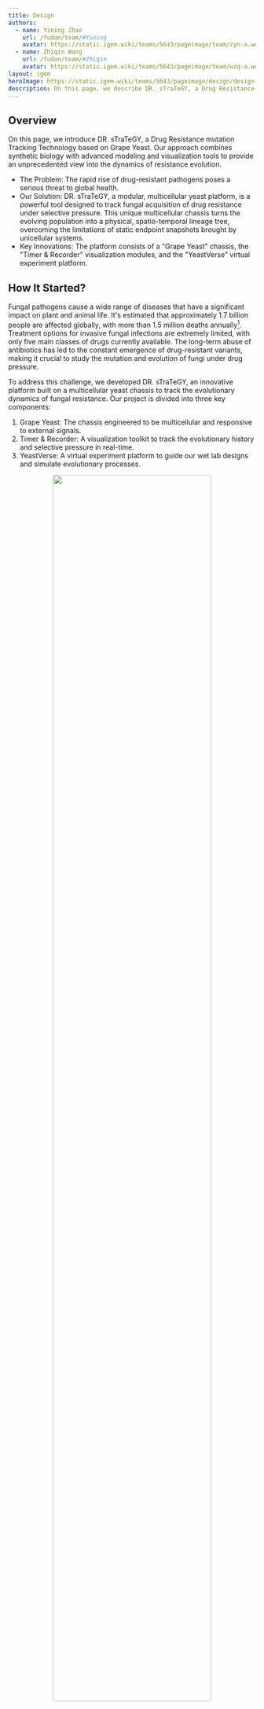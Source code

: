 ```yaml
---
title: Design
authors:
  - name: Yining Zhao
    url: /fudan/team/#Yining
    avatar: https://static.igem.wiki/teams/5643/pageimage/team/zyn-a.webp
  - name: Zhiqin Wang
    url: /fudan/team/#Zhiqin
    avatar: https://static.igem.wiki/teams/5643/pageimage/team/wzq-a.webp
layout: igem
heroImage: https://static.igem.wiki/teams/5643/pageimage/design/design-headmap.webp
description: On this page, we describe DR. sTraTeGY, a Drug Resistance mutation Tracking Technology based on Grape Yeast.
---
```


<script setup>
import ChromosomeVisualization from '../.vitepress/components/ChromosomeVisualization.vue'
</script>

## Overview

On this page, we introduce DR. sTraTeGY, a Drug Resistance mutation Tracking Technology based on Grape Yeast. Our approach combines synthetic biology with advanced modeling and visualization tools to provide an unprecedented view into the dynamics of resistance evolution.

- The Problem: The rapid rise of drug-resistant pathogens poses a serious threat to global health.
- Our Solution: DR. sTraTeGY, a modular, multicellular yeast platform, is a powerful tool designed to track fungal acquisition of drug resistance under selective pressure. This unique multicellular chassis turns the evolving population into a physical, spatio-temporal lineage tree, overcoming the limitations of static endpoint snapshots brought by unicellular systems.
- Key Innovations: The platform consists of a "Grape Yeast" chassis, the "Timer &amp; Recorder" visualization modules, and the "YeastVerse" virtual experiment platform.

## How It Started?

Fungal pathogens cause a wide range of diseases that have a significant impact on plant and animal life. It's estimated that approximately 1.7 billion people are affected globally, with more than 1.5 million deaths annually[^1]. Treatment options for invasive fungal infections are extremely limited, with only five main classes of drugs currently available. The long-term abuse of antibiotics has led to the constant emergence of drug-resistant variants, making it crucial to study the mutation and evolution of fungi under drug pressure.

To address this challenge, we developed DR. sTraTeGY, an innovative platform built on a multicellular yeast chassis to track the evolutionary dynamics of fungal resistance. Our project is divided into three key components:

1. Grape Yeast: The chassis engineered to be multicellular and responsive to external signals.
2. Timer &amp; Recorder: A visualization toolkit to track the evolutionary history and selective pressure in real-time.
3. YeastVerse: A virtual experiment platform to guide our wet lab designs and simulate evolutionary processes.

<div style="text-align: center;" id="fig1">
    <img src="https://static.igem.wiki/teams/5643/pageimage/design/fig1-dr-strategy.webp" style="width:80%">
    <div>
        <span style="color:gray">Figure 1. DR. sTraTeGY overview</span>
        <br><br>
    </div>
</div>



## Constructing the Grape Yeast

### What is the Grape Yeast

To study fungal evolution, we focused on *Saccharomyces cerevisiae*, a classic model organism for eukaryotes and a widely used chassis in synthetic biology. It offers significant advantages, including a fully sequenced genome, mature genetic tools[^2], and a non-pathogenic nature with conserved resistance mechanisms[^3].  However, traditional methods that based on unicellular yeast like bulk sequencing provide only a static endpoint snapshot of evolving populations, making it challenging to capture low-frequency mutations or the real-time emergence of complex traits[^4].

To overcome this, we designed the Grape Yeast—a new modular chassis based on a multicellular yeast system[^5]. The multicellular structure of the Grape Yeast is what differentiates DR. sTraTeGY from traditional methods. While unicellular models provide only a static endpoint snapshot of evolving populations, the Grape Yeast cluster, when combined with our visualization modules, functions as a spatio-temporal lineage recorder. The physical linkage between mother and daughter cells allows us to observe a tree of resistance evolution in a single cluster, where the [Timer](#timer-tracking-cell-lineage) tracks cell lineage and the [Recorder](#recorder) logs selective pressure at different points in that lineage. This provides an unprecedented, real-time view into the dynamics of resistance evolution that low-frequency mutations or complex traits would mask in a conventional bulk culture.

We engineered this chassis through a simple four-module approach that allows us to achieve key functions: multicellularity development, external signal response, cluster size control, and individual diversity control.  In essence, these designs provide synthetic biology with a new chassis organism. Unlike conventional unicellular chassis that act mainly as simple cell factories, the multicellular Grape Yeast presents an efficient, controllable, and scalable engineered biological system. It functions more like an organized multicellular body—with spatial structure and division of labor among cells—similar to the natural paradigms of plants, animals, fungi, and algae. This highlights its potential not only as a production platform but also as a foundational model for exploring multicellular engineering.

<div style="text-align: center;" id="fig2">
    <img src="https://static.igem.wiki/teams/5643/pageimage/design/figure2-grapeyeast.webp" style="width:80%">
    <div>
        <span style="color:gray">Figure 2. Constructing the Grape Yeast</span>
        <br><br>
    </div>
</div>




### Module 1—Multicellularity Development

#### Inspiration and Mechanistic Basis

The earliest description of multicellularity in yeast was reported by Ratcliff et al.[^24], which served as the primary inspiration for our project. In that seminal study, Saccharomyces cerevisiae (strain Y55) was subjected to gravity-based selection, favoring cells with a rapid sedimentation phenotype. Multicellular aggregates were observed after just 60 transfers.

Subsequent reports have revealed a strong correlation between this emergent multicellularity and the loss-of-function of the ACE2 gene. Furthermore, during the process of directed evolution, it was consistently observed that diploid yeast rapidly evolve to become tetraploid.

To ensure the stability of the introduced genes in our chassis, we decided to integrate the modules into the genome. However, given the time constraints and the fact that *S. cerevisiae* naturally exhibits highly efficient homologous recombination, we strategically chose to rely on this endogenous mechanism instead of introducing the additional CRISPR-Cas9 system(which might cause safety problems) this year. This approach was adapted from the yeast modular DNA assembly methods described by Lee et al. [^6] and Shaw et al. [^7].

#### *ACE2* Deletion

To validate the feasibility of a multifunctional multicellular chassis, we first used homologous recombination to knock out the  *ACE2* gene in the Y55 strain (a unicellular yeast).

*ACE2* encodes a transcription factor that, when disrupted, prevents mother-daughter cell separation after budding[^8], leading to the formation of a multicellular yeast system. 

We confirmed the successful knockout by observing the formation of multicellular clusters, clearly visualized through cell wall staining under a microscope.


### Module2— External Signal Response

Endogenous signaling pathway play central roles in regulating efflux pumps, cell wall remodeling, and stress responses, thereby fundamentally shaping fungal drug resistance[^10]. This underscores the critical importance of external signal perception and membrane context in fungal biology. Building on this understanding, we introduced two key modifications into the Grape Yeast chassis: 

(1) the HsDOR-PRP signaling pathway: The HsDOR-PRP system endows the chassis with the ability to respond to specific external chemical signals.

(2) Membrane Re-engineering: The substitution of native ergosterol with cholesterol. This modification not only facilitates the proper function of human GPCRs but also mimics a drug-resistant fungal membrane phenotype, enhancing its comparability with mammalian cells.

Collectively, these two modules transform the Grape Yeast into more than a synthetic biology system—it emerges as a novel multicellular chassis with high value for drug resistance studies and cross-species translatability.


#### 1) Rewiring the Pheromone Response: HsDOR Integration

Sensing and responding to environmental cues is essential for fungal adaptation and for enabling advanced synthetic regulation. In this module, we extended the native signal transduction network to create a versatile interface that the community can later use to detect signals from other organisms or the environment. Given that G-protein coupled receptors (GPCRs) are among the most frequent drug targets in humans, they are particularly physiologically relevant targets for synthetic biology.

Based on previous studies (Bean et al., 2022)[^11], we engineered yeast to activate to their native pheromone response pathway (PRP) via a heterologous GPCR, thereby triggering a MAPK signaling cascade and enhancing the expression of Ste12-regulated genes(Figure 3).

While a complete modification of the GPCR system would ideally require the knockout of a series of genes such as Ste2 to restrict native GPCR expression, due to the time constraints of the iGEM competition, we focused on the most critical modifications: We replaced *ACE2* with the human &delta; opioid receptor (*HsDOR*, BBa_256S6J1M) and coupled it to the PRP via a Gpa1 chimera(BBa_254K9906) in which five key residues were replaced with those from Gi&alpha; to ensure functional heterologous coupling.

<div style="text-align: center;" id="fig3">
    <img src="https://static.igem.wiki/teams/5643/pageimage/design/gpcr1007.webp" style="width:80%">
    <div>
        <span style="color:gray">Figure 3. Mechanism of external signal response.We rewired the yeast pheromone response pathway by replacing ACE2 with human δ opioid receptor (HsDOR) and coupling it via a Gpa1–Giα3 chimera, enabling MAPK activation and validated by the agonist SNC80</span>
        <br><br>
    </div>
</div>

We validated this pathway using the small molecule agonist SNC80 [^11].The system activates the MAPK cascade and the STE12 transcription factor to regulate downstream genes. To confirm this, we quantified FUS3 and STE2 expression by qPCR[^25] (Table 1), as both are well-known Ste12 targets that indicate pathway activation.


<div style="text-align: center;">
        <span style="color:gray">Table 1. Primers used for the qPCR validation</span>
        <br>
</div>

| Gene/Reference Gene | Forward Primer (5’&rarr;3’)   | Reverse Primer (5’&rarr;3’)   |
| ------------------- | ------------------------ | ------------------------ |
| FUS3                | 5-GAGCTAATGCAGACAGATTTA    | 5-CACTTTCACTGCTCTCAAG      |
| STE2                | 5-CCTTCTTGTGGCTTCTATTG     | 5-CGTCAGCATCAAACCTATC      |
| 5S                  | 5-GTTGCGGCCATATCTACCAGAAAG | 5-CGTATGGTCACCCACTACACTACT |


#### 2)Yeast Membrane Engineering

The ergosterol biosynthesis pathway is crucial, with *ERG6* and *ERG5* defining membrane sterol composition and influencing the expression and functionality of heterologously expressed human GPCRs. Crucially, elevated ergosterol levels disrupt the proper integration and function of GPCRs in the yeast membrane. Consequently, deleting *ERG5/6* and redirecting sterol flux toward cholesterol significantly enhances receptor efficiency[^11]. 

To leverage this for our application, we deleted *ERG5/6* and added TDH3p-driven zebrafish genes (*DHCR7/24*:BBa_25RCU5CB and BBa_25FOVO4C) through homologous recombination. This modification blocks ergosterol production and redirects zymosterol to cholesterol, which is necessary for the human receptor to function properly[^11]. We confirmed this modification using cholesterol staining.

Furthermore, the resulting reduced ergosterol content mimics a phenotype associated with antifungal drug resistance[^12], offering a platform to investigate the impact of membrane composition on drug sensitivity and to identify non-ergosterol-related targets.



### Module 3—Controlling Individual Diversity

Genomic instability can cause fungi to acquire multiple drug resistances in a short period. For example, changes in chromosome ploidy (e.g. from diploid to haploid) can result in the loss of sensitive genes, contributing to multi-drug resistance[^14]. Similarly, chromosome duplication can result in the upregulation of resistance-related genes[^26]. These findings suggest a strong correlation between ploidy and drug resistance.

To simulate this phenomenon, we introduced two strategies to control chromosomal ploidy.

First, we introduced the meiosis-inducing gene IME1(BBa_250R9OVR) under the control of a pTet2 promoter or pCUP1 promoter. Ime1 is an essential transcriptional activator for meiosis-specific gene expression. By interacting with other transcription factors, it activates genes involved in the meiotic process[^15]. We verified this module through cell size analysis and PI staining observed under a microscope.



<div style="text-align: center;" id="fig4">
    <img src="https://static.igem.wiki/teams/5643/pageimage/design/fig-ime1-compressed.webp" style="width:80%">
    <div>
        <span style="color:gray">Figure 4. Use Ime1 to control individual diversity</span>
        <br><br>
    </div>
</div>

Previous research has shown that during gravity-based selection, the Y55 (*ACE2* &Delta;) strain undergoes a ploidy shift from diploid (2x) to tetraploid (4x)[^9]. To mimic the liquid environment where drug resistance evolves in vivo, we further investigated the ploidy stability of the tetraploid Y55 strain during gravity-based passaging under G418 selection pressure. To isolate the specific effects of the antibiotic, we also performed comparative passaging experiments under both selective (G418) and non-selective (G418-free) conditions.


### Module 4—Controlling Cluster Size

To enhance controllability and safety, we introduced *BAX*(BBa_K5441013), an apoptosis-inducing protein, under the control of a pTet2 promoter or a pCUP1 promoter.

Bax is a pro-apoptotic member of the Bcl-2 protein family. When expressed in *S. cerevisiae*, it induces cell apoptosis via a mitochondria-mediated pathway[^13]. 
 
This mechanism allows us to control the size of our clusters and, when required, induce the apoptosis of the entire system. 

We verified the module's effectiveness by observing and analyzing the cluster size under a confocal microscope .

<div style="text-align: center;" id="fig5">
    <img src="https://static.igem.wiki/teams/5643/pageimage/design/fig-bax-compressed.webp" style="width:80%">
    <div>
        <span style="color:gray">Figure 5. Use BAX to control the cluter size</span>
        <br><br>
    </div>
</div>


## Visualize the Evolution: The Timer &amp; Recorder Extension

Our project features two simple yet powerful visualization modules designed to track evolutionary history and mutations. They can be directly integrated into the Grape Yeast chassis by replacing  *ACE2* or inserted at other desired locations.

### Timer: Tracking Cell Lineage

Microscopic observation alone cannot reveal the chronological relationship between two neighboring cells. To overcome this limitation, we developed the Timer module, which visually records a single cell's life cycle in real-time. 

The TU Timer (BBa_25AT6YR4) consists of an AI-optimized Ash1 promoter (Ash1 AIpro,BBa_25VHXKNL), a modified mCherry fluorescent protein(BBa_25TQG9WZ), the Ash1 3'UTR, and the ScENO1 terminator(BBa_K2753051).

The Timer matures in daughter cells based on model-guided selection of the Ash1 AIpro promoter (see [Model](/model/) page), and, together with the modified mCherry (see [Improved Part](/improve/) page), enables visualization of the cell life cycle.



<div style="text-align: center;" id="fig6">
    <img src="https://static.igem.wiki/teams/5643/pageimage/design/timer1008.avif" style="width:80%">
    <div>
        <span style="color:gray">Figure 6. Design of the Timer.The Timer module enables real-time visualization of a cell’s life cycle, shifting from blue to red fluorescence specifically in daughter cells after division.</span>
        <br><br>
    </div>
</div>





<h3 id="recorder">Recorder: Recording Selective Pressure</h3>

#### 1) Building the Recorder

To intuitively record the pressure at different chromosomal loci during evolution, we developed the Recorder module. It contains a promoter designed to record mutations and a reporter fluorescent protein. We hypothesized that mutations in the promoter would affect the expression level of the reporter protein, allowing us to quantify the pressure by measuring fluorescence intensity. 

To impose stress, we applied ethyl methanesulfonate (EMS) mutagenesis to yeast, which predominantly induces single-nucleotide polymorphisms (SNPs)(G/C->A/T), the most common mutation type in *S. cerevisiae*[^20].

To identify the optimal reporter configuration, we constructed a combinatorial library, testing four distinct promoters[^21] with seven of our EMS-optimized fluorescent proteins(The sequences of these proteins were designed to be EMS-resistant to eliminate the direct impact of EMS on their fluorescence; see our Software page
for details.). This promoter set was specifically chosen to capture a range of expression dynamics under EMS mutagenesis.Menawhile, to isolate the effects of the promoter-reporter interaction, a single, consistent terminator was used across all constructs, as its contribution to expression variance was presumed to be minor compared to that of the promoters[^6] [^23].

We screened 28 combinations of four promoters and seven optimized fluorescent proteins after EMS mutagenesis by FACS analysis and selected the combination with the most significant change in brightness and named it the TU Recorder.

<div style="text-align: center;">
        <span style="color:gray">Table 2. Optimized Fluorescent Proteins and Promoters for the Recorder Module</span>
        <br>
</div>

| DNA NAME           | DESCRIPTION                              | EXCITATION WAVELENGTH (NM) | EMISSION WAVELENGTH (NM) | Part ID      |
| ------------------ | ---------------------------------------- | -------------------------- | ------------------------ | ------------ |
| EMSfp383           | Optimized eBFP2 to resist EMS.           | 383                        | 448                      | BBa_25F6RD26 |
| EMSfp399           | Optimized Bluebonnet2 to resist EMS.     | 399                        | 454                      | BBa_25M2Z9H7 |
| EMSfp499           | Optimized mSG to resist EMS.             | 499                        | 510                      | BBa_25IB5O7X |
| EMSfp506           | Optimized NeolGreen to resist EMS.       | 506                        | 517                      | BBa_25FAVHQY |
| EMSfp569           | Optimized mScarlet to resist EMS.        | 569                        | 594                      | BBa_25TYRLM9 |
| EMSfp642           | Optimized smURFP to resist EMS.          | 642                        | 670                      | BBa_25GARG3E |
| EMSfp643           | Optimized miRFP670-2 to resist EMS.      | 643                        | 670                      | BBa_2599SI53 |
| **Promoters**[^21] |                                          |                            |                          |              |
| pOST1              | Remains stable                           |                            |                          | BBa_259JX52V |
| pRNR2              | Tends to decrease expression             |                            |                          | BBa_K3748013 |
| pSTM1              | Tends to increase expression             |                            |                          | BBa_K530004 |
| pTDH3              | A strong constitutive benchmark promoter |                            |                          | BBa_K3190001 |



#### 2) Long-Term Natural Evolution Tracking

To study its stability and performance in different genomic environments, we integrated the TU Recorder into a "simplified grape yeast" strain(with only *ACE2* removed), covering all 16 chromosomes. We selected sixteen chromosomal integration sites (one per chromosome), including both neutral "safe sites" without functional roles and "dangerous sites" that replace non-essential genes. 

To accurately reflect the natural genomic pressure during long-term evolution, the neutral sites—adapted from Shaw et al.[^7]—were chosen for their minimal influence on host physiology.

Following the reference dataset (Puddu et al., *Nature*, 2019)[^22], we introduced six risk loci whose deletion was reported to increase genome instability. In that study, 4,732 yeast knockout strains were sequenced to assess how the loss of each non-essential gene influences genome integrity, revealing frequent copy-number variations, nuclear–mitochondrial crosstalk, and adaptive chromosomal rearrangements.

We were particularly interested in such genomic alterations, as chromosomal duplication and rearrangement are closely related to the emergence of drug resistance—yeast often adapts to the environment by duplicating or losing the function of parts of its chromosomes. Based on the supplementary information, we selected loci whose gene deletions affect the ploidy or number of chromosomal rearrangements detected (GCR) on other chromosomes. For instance, replacing *SWI4* on chromosome V—a key subunit of the cell-cycle–dependent transcription complex that binds CCB elements with *SWI6*—alters the ploidy of chromosome II (2 &rarr; 2.65) and increases GCR to 5. Further details can be found in the Supporting Information.

In this iteration, we no longer relied on EMS mutagenesis. Instead, we used long-term cultivation and selective pressure to induce the natural evolution of the strain to a diploid state. By utilizing FACS analysis, we were able to track changes in fluorescence over a period of seven days or more, allowing us to reconstruct the population's dynamics like reading a flight recorder.

#### 3)Special Design for Homology Arm Entry

The Yeast Toolkit (YTK) and MoClo systems facilitate the construction of transcriptional units (TUs) by using standardized Level 1 assembly methods, such as the 234r GFP dropout cassette designed to accept Type 2 (Promoter), Type 3 (CDS), and Type 4 (Terminator) parts. However, efficiently swapping or integrating different homologous arms (HAs) into the final assembled plasmid presents a separate challenge. 

##### Homology Arm Entry Vector

To address this, we designed a dedicated Homology Arm Entry Vector based on pMTK078 (Shaw et al., 2023)[^7] and inspired by Sorida et al. (2023)[^27]. Our design incorporates two distinct cloning strategies: 
1) we introduced two Type IIP restriction enzymes sites, XhoI and XbaI, at the 5' end of the original 5' HA and the 3' end of the original 3' HA respectively, under whose digestion the whole 5'HA-Inserted Fragment-3'HA will be released; 
2) at the other end of 5'/3' HA, [BsmBI](https://www.neb.com/en/products/r0739-bsmbi-v2) sites are designed to release original 5'/3' HA and generate 4-nt flanks. 

All the flanks produced in this section do not overlap with any standard ends in YTK or the Multiplex Yeast Toolkit (MYT), so they will not conflict with other assembly and therefore ensured specific and correct ligation.

##### Standard preexisting 5'/3' Homology Arms

To replace the original HA and to enable [BsmBI](https://www.neb.com/en/products/r0739-bsmbi-v2) assembly into the entry vector, primers for amplifying preexisting HA should be designed as illustrated in Fig.7 . Please note that the 4-nt at the end of primers should not be omitted, for they are essential for effective enzyme cleaving.

For 3'HA, we specially introduced two reversed [BbsI](https://www.thermofisher.com/order/catalog/product/FD1014) site, which can adapt to the MYT system in Shaw et al. (2023)[^7] for introducing selective marker. In addition, though not used in our project, we leave a PstI site, a design used in Shaw  et al. (2023)[^7] for transposition of gRNA arrays, which could be utilized if further researchers require.

<div style="text-align: center;" id="fig7">
    <img src="https://static.igem.wiki/teams/5643/pageimage/design/golden.webp" style="width:80%">
    <div>
        <span style="color:gray">Figure 7. Structure of Homology Arm Entry plasmid and Assembly of New Homology Arm..</span>
        <br><br>
    </div>
</div>

- For experiment details, please visit [Experiments | Fudan](/experiments/). The whole process could be completed without an intermediate purification step, which is both convenient and highly-efficient.

##### Verification for Integration in Yeasts

While Shaw et al.[^7] included additional barcodes within their homology arms primarily for PCR amplification and high-throughput, multiplexed quality control, our Recorder module has different priorities. Since our project only required verifying a few integrated sites and our construct was sensitive to DNA burden, we opted for a targeted integration analysis that avoids non-functional sequence additions.

We used two primer sets to confirm correct integration via junction analysis. The 5H Forward / 3H Reverse primers anneal to the native genome sequence, while the 5H Reverse / 3H Forward primers anneal to the inserted construct (specifically, the ConLS and AgTEF Terminator sequences)（Fig. 8）. This arrangement ensures that only precise integration at the target locus is amplified, yielding a band of near 500 bp. Native strains or off-target integrations will result in no amplification. 


<div style="text-align: center;" id="fig8">
    <img src="https://static.igem.wiki/teams/5643/pageimage/design/gg-l.webp" style="width:80%">
    <div>
        <span style="color:gray">Figure 8. Design of colony PCR primers for verification of chromosomal integrations.</span>
        <br><br>
    </div>
</div>


## Cloning Strategy

In our previous projects, our teams were used to Gibson Assembly for DNA construction. This year, however, we opted to utilize Golden Gate (GG) Assembly, primarily because GG's use of standardized Type IIS restriction sites eliminates the need to redesign homology arms for every new assembly junction, thereby enabling rapid, combinatorial construction and part reusability. 

Besides, GG offers crucial technical superiority by maintaining high fidelity even with difficult sequences (such as repetitive regions or secondary structures), effectively assembling small fragments, and ensuring vector integrity by avoiding 5′ exonuclease damage, all of which accelerated our timeline and ensured the system's required high fidelity[^27].



## YeastVerse: Our Virtual Experiment Platform

Throughout this project, we fully embraced the "dry-lab guiding wet-lab" approach by creating [YeastVerse](/model/), our virtual yeast simulation platform. YeastVerse, a portmanteau for "Yeast Metaverse," was used extensively to simulate the growth, division, protein expression, and external signal response of both Grape Yeast and normal unicellular yeast. This guided our wet lab work and visually demonstrated the advantage of Grape Yeast in tracking evolutionary history. YeastVerse is a powerful platform with various functional modules and adjustable parameters, serving as the "zero-th machine" for our Grape Yeast chassis. Please check our [Model](/model/) page for more details.

<div style="text-align: center;" id="fig9">
    <img src="https://static.igem.wiki/teams/5643/pageimage/design/fig6-yeast-verse.webp" style="width:80%">
    <div>
        <span style="color:gray">Figure 9. Use digital YeastVerse to guide our wet lab.Once we have an idea, we first conduct background research and collect relevant data. Then, we input this data into Yeastverse and obtain feedback, which helps guide the design and implementation of our wet lab experiments.</span>
        <br><br>
    </div>
</div>



## Summary

  - We successfully engineered a novel yeast chassis, the Grape Yeast, for studying fungal mutation and evolution under drug pressure. The modular design, including control modules and external signal interfaces, gives it unlimited potential for further modifications.

  - We developed two powerful extension modules, the Timer and Recorder, to visualize cell lineage and evolutionary pressure, respectively. These modules are designed as flexible plugins that can be widely used by the iGEM community.

  - We built the YeastVerse virtual simulation platform to guide our wet lab experiments. As the ""zero-th machine" for Grape Yeast, YeastVerse can be widely used for various experimental tests, providing crucial support for wet lab works.



## Reference

[^1]: Brown, G. D., Denning, D. W., Gow, N. A., Levitz, S. M., Netea, M. G., & White, T. C. (2012). Hidden killers: human fungal infections. *Science translational medicine*, *4*(165), 165rv13. DOI: 10.1126/scitranslmed.3004404

[^2]: Vanderwaeren, L., Dok, R., Voordeckers, K., Nuyts, S., & Verstrepen, K. J. (2022). *Saccharomyces cerevisiae* as a Model System for Eukaryotic Cell Biology, from Cell Cycle Control to DNA Damage Response. *International journal of molecular sciences*, *23*(19), 11665. DOI: 10.3390/ijms231911665

[^3]: Maneira, C., Chamas, A., & Lackner, G. (2025). Engineering Saccharomyces cerevisiae for medical applications. Microbial cell factories, 24(1), 12. DOI: 10.1186/s12934-024-02625-5

[^4]: Blundell, J. R., & Levy, S. F. (2014). Beyond genome sequencing: lineage tracking with barcodes to study the dynamics of evolution, infection, and cancer. Genomics, 104(6 Pt A), 417–430. DOI: 10.1016/j.ygeno.2014.09.005

[^5]: Bozdag, G. O., Zamani-Dahaj, S. A., Day, T. C., Kahn, P. C., Burnetti, A. J., Lac, D. T., Tong, K., Conlin, P. L., Balwani, A. H., Dyer, E. L., Yunker, P. J., & Ratcliff, W. C. (2023). De novo evolution of macroscopic multicellularity. *Nature*, *617*(7962), 747–754. DOI: 10.1038/s41586-023-06052-1

[^6]: Lee, M. E., DeLoache, W. C., Cervantes, B., & Dueber, J. E. (2015). A Highly Characterized Yeast Toolkit for Modular, Multipart Assembly. *ACS synthetic biology*, *4*(9), 975–986. DOI: 10.1021/sb500366v

[^7]: Shaw, W. M., Khalil, A. S., & Ellis, T. (2023). A Multiplex MoClo Toolkit for Extensive and Flexible Engineering of *Saccharomyces cerevisiae*. *ACS synthetic biology*, *12*(11), 3393–3405. DOI: 10.1021/acssynbio.3c00423

[^8]: Laabs, T. L., Markwardt, D. D., Slattery, M. G., Newcomb, L. L., Stillman, D. J., & Heideman, W. (2003). *ACE2* is required for daughter cell-specific G1 delay in Saccharomyces cerevisiae. *Proceedings of the National Academy of Sciences of the United States of America*, *100*(18), 10275–10280. DOI: 10.1073/pnas.1833999100

[^9]: Tong, K., Datta, S., Cheng, V., Haas, D. J., Gourisetti, S., Yopp, H. L., Day, T. C., Lac, D. T., Khalil, A. S., Conlin, P. L., Bozdag, G. O., & Ratcliff, W. C. (2025). Genome duplication in a long-term multicellularity evolution experiment. Nature, 639(8055), 691–699. DOI: 10.1038/s41586-025-08689-6

[^10]: Després, P. C., Shapiro, R. S., & Cuomo, C. A. (2024). New approaches to tackle a rising problem: Large-scale methods to study antifungal resistance. PLoS pathogens, 20(9), e1012478. DOI: 10.1371/journal.ppat.1012478

[^11]: Bean, B. D. M., Mulvihill, C. J., Garge, R. K., Boutz, D. R., Rousseau, O., Floyd, B. M., Cheney, W., Gardner, E. C., Ellington, A. D., Marcotte, E. M., Gollihar, J. D., Whiteway, M., & Martin, V. J. J. (2022). Functional expression of opioid receptors and other human GPCRs in yeast engineered to produce human sterols. *Nature communications*, *13*(1), 2882. DOI: 10.1038/s41467-022-30570-7

[^12]: Young, L. Y., Hull, C. M., & Heitman, J. (2003). Disruption of ergosterol biosynthesis confers resistance to amphotericin B in Candida lusitaniae. Antimicrobial agents and chemotherapy, 47(9), 2717–2724. DOI: 10.1128/AAC.47.9.2717-2724.2003

[^13]: Zha, H., Fisk, H. A., Yaffe, M. P., Mahajan, N., Herman, B., & Reed, J. C. (1996). Structure-function comparisons of the proapoptotic protein Bax in yeast and mammalian cells. *Molecular and cellular biology*, *16*(11), 6494–6508. DOI: 10.1128/MCB.16.11.6494

[^14]: Ksiezopolska, E., & Gabaldón, T. (2018). Evolutionary Emergence of Drug Resistance in Candida Opportunistic Pathogens. *Genes*, *9*(9), 461. DOI: 10.3390/genes9090461

[^15]: Kassir, Y., Granot, D., & Simchen, G. (1988). IME1, a positive regulator gene of meiosis in S. cerevisiae. *Cell*, *52*(6), 853–862. DOI: 10.1016/0092-8674(88)90427-8

[^16]: Kari, H., Bandi, S. M. S., Kumar, A., & Yella, V. R. (2023). DeePromClass: Delineator for Eukaryotic Core Promoters Employing Deep Neural Networks. *IEEE/ACM transactions on computational biology and bioinformatics*, *20*(1), 802–807. 

[^17]: Yu, Y., Yarrington, R. M., & Stillman, D. J. (2020). FACT and Ash1 promote long-range and bidirectional nucleosome eviction at the HO promoter. *Nucleic acids research*, *48*(19), 10877–10889. DOI: 10.1093/nar/gkaa819

[^18]: Subach, F. V., Subach, O. M., Gundorov, I. S., Morozova, K. S., Piatkevich, K. D., Cuervo, A. M., & Verkhusha, V. V. (2009). Monomeric fluorescent timers that change color from blue to red report on cellular trafficking. *Nature chemical biology*, *5*(2), 118–126. DOI: 10.1038/nchembio.138

[^19]: Brodsky, A. S., & Silver, P. A. (2000). Pre-mRNA processing factors are required for nuclear export. *RNA (New York, N.Y.)*, *6*(12), 1737–1749. DOI: 10.1017/s1355838200001059

[^20]: Peter, J., De Chiara, M., Friedrich, A., Yue, J. X., Pflieger, D., Bergström, A., Sigwalt, A., Barre, B., Freel, K., Llored, A., Cruaud, C., Labadie, K., Aury, J. M., Istace, B., Lebrigand, K., Barbry, P., Engelen, S., Lemainque, A., Wincker, P., Liti, G., … Schacherer, J. (2018). Genome evolution across 1,011 Saccharomyces cerevisiae isolates. *Nature*, *556*(7701), 339–344. DOI: 10.1038/s41586-018-0030-5

[^21]: Hodgins-Davis, A., Duveau, F., Walker, E. A., & Wittkopp, P. J. (2019). Empirical measures of mutational effects define neutral models of regulatory evolution in *Saccharomyces cerevisiae*. *Proceedings of the National Academy of Sciences of the United States of America*, *116*(42), 21085–21093. DOI: 10.1073/pnas.1902823116

[^22]: Puddu, F., Herzog, M., Selivanova, A., Wang, S., Zhu, J., Klein-Lavi, S., Gordon, M., Meirman, R., Millan-Zambrano, G., Ayestaran, I., Salguero, I., Sharan, R., Li, R., Kupiec, M., & Jackson, S. P. (2019). Genome architecture and stability in the Saccharomyces cerevisiae knockout collection. *Nature*, *573*(7774), 416–420. DOI: 10.1038/s41586-019-1549-9

[^23]: Niederau, P. A., Eglé, P., Willig, S., Parsons, J., Hoernstein, S. N. W., Decker, E. L., & Reski, R. (2024). Multifactorial analysis of terminator performance on heterologous gene expression in Physcomitrella. *Plant cell reports*, *43*(2), 43. DOI: 10.1007/s00299-023-03088-5

[^24]: Ratcliff, W. C., Denison, R. F., Borrello, M., & Travisano, M. (2012). Experimental evolution of multicellularity. Proceedings of the National Academy of Sciences of the United States of America, 109(5), 1595–1600. DOI: 10.1073/pnas.1115323109

[^25]: Ramos-Alonso, L., Garcia, I., Enserink, J. M., & Chymkowitch, P. (2022). Analysis of the pheromone signaling pathway by RT-qPCR in the budding yeast Saccharomyces cerevisiae. STAR protocols, 3(1), 101210. DOI: 10.1016/j.xpro.2022.101210

[^26]: Khateb, A., Gago, S., Bromley, M., Richardson, M., & Bowyer, P. (2023). Aneuploidy Is Associated with Azole Resistance in Aspergillus fumigatus. Antimicrobial agents and chemotherapy, 67(4), e0125322. DOI: 10.1128/aac.01253-22

[^27]: Sorida, M., & Bonasio, R. (2023). An efficient cloning method to expand vector and restriction site compatibility of Golden Gate Assembly. Cell reports methods, 3(8), 100564. DOI: 10.1016/j.crmeth.2023.100564 